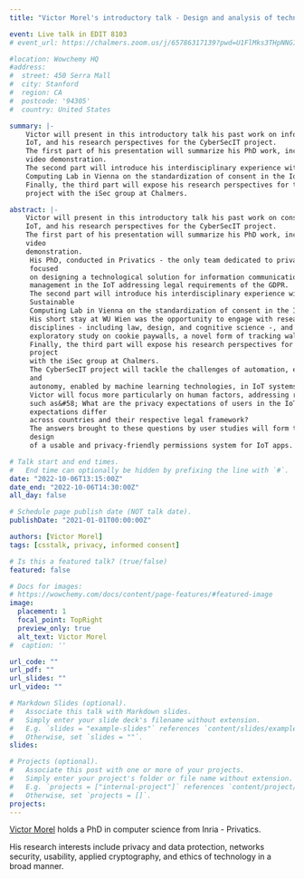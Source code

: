 ```yaml
---
title: "Victor Morel's introductory talk - Design and analysis of technical systems for humans"

event: Live talk in EDIT 8103
# event_url: https://chalmers.zoom.us/j/65786317139?pwd=U1FlMks3THpNNG1WaFRJNkJxQXdBQT09

#location: Wowchemy HQ
#address:
#  street: 450 Serra Mall
#  city: Stanford
#  region: CA
#  postcode: '94305'
#  country: United States

summary: |-
    Victor will present in this introductory talk his past work on informed consent in the 
    IoT, and his research perspectives for the CyberSecIT project.
    The first part of his presentation will summarize his PhD work, including a short 
    video demonstration.
    The second part will introduce his interdisciplinary experience within the Sustainable 
    Computing Lab in Vienna on the standardization of consent in the IoT.
    Finally, the third part will expose his research perspectives for the CyberSecIT
    project with the iSec group at Chalmers.

abstract: |-
    Victor will present in this introductory talk his past work on consent management in the 
    IoT, and his research perspectives for the CyberSecIT project.
    The first part of his presentation will summarize his PhD work, including a short 
    video 
    demonstration.
     His PhD, conducted in Privatics - the only team dedicated to privacy at Inria - 
     focused 
     on designing a technological solution for information communication and consent 
     management in the IoT addressing legal requirements of the GDPR.
     The second part will introduce his interdisciplinary experience within the 
     Sustainable 
     Computing Lab in Vienna on the standardization of consent in the IoT.
     His short stay at WU Wien was the opportunity to engage with researchers from other 
     disciplines - including law, design, and cognitive science -, and to conduct an 
     exploratory study on cookie paywalls, a novel form of tracking walls.
     Finally, the third part will expose his research perspectives for the CyberSecIT 
     project 
     with the iSec group at Chalmers.
     The CyberSecIT project will tackle the challenges of automation, enabled by software, 
     and 
     autonomy, enabled by machine learning technologies, in IoT systems.
     Victor will focus more particularly on human factors, addressing research questions 
     such as&#58; What are the privacy expectations of users in the IoT? Do these 
     expectations differ
     across countries and their respective legal framework?
     The answers brought to these questions by user studies will form the basis for the 
     design 
     of a usable and privacy-friendly permissions system for IoT apps.

# Talk start and end times.
#   End time can optionally be hidden by prefixing the line with `#`.
date: "2022-10-06T13:15:00Z"
date_end: "2022-10-06T14:30:00Z"
all_day: false

# Schedule page publish date (NOT talk date).
publishDate: "2021-01-01T00:00:00Z"

authors: [Victor Morel]
tags: [csstalk, privacy, informed consent]

# Is this a featured talk? (true/false)
featured: false

# Docs for images:
# https://wowchemy.com/docs/content/page-features/#featured-image
image:
  placement: 1
  focal_point: TopRight
  preview_only: true
  alt_text: Victor Morel
#  caption: ''

url_code: ""
url_pdf: ""
url_slides: ""
url_video: ""

# Markdown Slides (optional).
#   Associate this talk with Markdown slides.
#   Simply enter your slide deck's filename without extension.
#   E.g. `slides = "example-slides"` references `content/slides/example-slides.md`.
#   Otherwise, set `slides = ""`.
slides:

# Projects (optional).
#   Associate this post with one or more of your projects.
#   Simply enter your project's folder or file name without extension.
#   E.g. `projects = ["internal-project"]` references `content/project/deep-learning/index.md`.
#   Otherwise, set `projects = []`.
projects:
---
```


[Victor Morel](https://victor-morel.net/) holds a PhD in computer science from Inria - Privatics.

His research interests include privacy and data protection, networks security, usability, applied cryptography, and ethics of technology in a broad manner.
